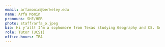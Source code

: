 ```yaml
---
email: arfamomin@berkeley.edu
name: Arfa Momin
pronouns: SHE/HER
photo: staff/arfa_o.jpeg
bio: Hi y’all! I’m a sophomore from Texas studying Geography and CS. Some things I enjoy are art, cool maps, matcha lattes, and messing around on Google Earth.
role: Tutor (UCS1)
office-hours: TBA
---
```


